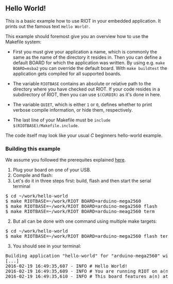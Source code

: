## Hello World!

This is a basic example how to use RIOT in your embedded application.
It prints out the famous text `Hello World!`.

This example should foremost give you an overview how to use the Makefile system:

* First you must give your application a name, which is commonly the same as the name of the directory it resides in.
  Then you can define a default BOARD for which the application was written.
  By using e.g. `make BOARD=msba2` you can override the default board.
  With `make buildtest` the application gets compiled for all supported boards.

* The variable `RIOTBASE` contains an absolute or relative path to the directory where you have checked out RIOT.
  If your code resides in a subdirectory of RIOT, then you can use `$(CURDIR)` as it's done in here.

* The variable `QUIET`, which is either `1` or `0`, defines whether to print verbose compile information, or hide them, respectively.

* The last line of your Makefile must be `include $(RIOTBASE)/Makefile.include`.

The code itself may look like your usual *C* beginners hello-world example.

### Building this example

We assume you followed the prerequites explained [here](https://github.com/aabadie/riot-apps#prerequisites).

1. Plug your board on one of your USB.
2. Compile and flash:
  1. Let's do it in three steps first: build, flash and then start the serial terminal
<pre>
$ cd ~/work/hello-world
$ make RIOTBASE=~/work/RIOT BOARD=arduino-mega2560
$ make RIOTBASE=~/work/RIOT BOARD=arduino-mega2560 flash
$ make RIOTBASE=~/work/RIOT BOARD=arduino-meag2560 term
</pre>
  2. But all can be done with one command using multiple make targets:
<pre>
$ cd ~/work/hello-world
$ make RIOTBASE=~/work/RIOT BOARD=arduino-mega2560 flash term
</pre>
3. You should see in your terminal:
<pre>
Building application "hello-world" for "arduino-mega2560" with MCU "atmega2560".
[...]
2016-02-19 16:49:35,607 - INFO # Hello World!
2016-02-19 16:49:35,609 - INFO # You are running RIOT on a(n) arduino-mega2560 board.
2016-02-19 16:49:35,610 - INFO # This board features a(n) atmega2560 MCU.
</pre>
